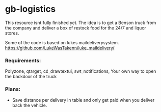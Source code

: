 # gb-logistics

This resource isnt fully finished yet. The idea is to get a Benson truck from the company and deliver a box of restock food for the 24/7 and liquor stores.

Some of the code is based on lukes maildeliverysystem. https://github.com/LukeWasTakenn/luke_maildelivery/

### Requirements:


Polyzone,
qtarget,
cd_drawtextui,
swt_notifications,
Your own way to open the backdoor of the truck

### Plans:
* Save distance per delivery in table and only get paid when you deliver back the vehicle.
